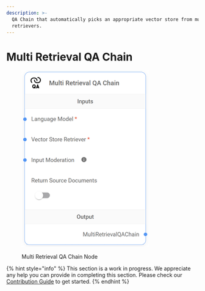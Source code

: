 ```yaml
---
description: >-
  QA Chain that automatically picks an appropriate vector store from multiple
  retrievers.
---
```


# Multi Retrieval QA Chain

<figure><img src="../../../.gitbook/assets/image--34-.png" alt="" width="333"><figcaption><p>Multi Retrieval QA Chain Node</p></figcaption></figure>

{% hint style="info" %}
This section is a work in progress. We appreciate any help you can provide in completing this section. Please check our [Contribution Guide](../../../contributing/) to get started.
{% endhint %}
